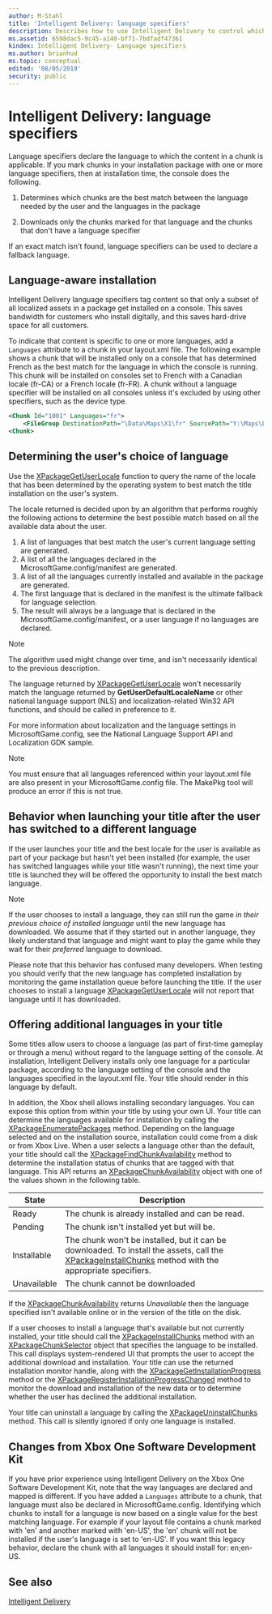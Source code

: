 ```yaml
---
author: M-Stahl
title: 'Intelligent Delivery: language specifiers'
description: Describes how to use Intelligent Delivery to control which language-specific assets are installed on a console.
ms.assetid: 6598dac5-9c45-a140-bf71-7bdfadf47361
kindex: Intelligent Delivery- Language specifiers
ms.author: brianhud
ms.topic: conceptual
edited: '08/05/2019'
security: public
---
```


# Intelligent Delivery: language specifiers


Language specifiers declare the language to which the content in a chunk is applicable. If you mark chunks in your installation package with one or more language specifiers, then at installation time, the console does the following.
  
1. Determines which chunks are the best match between the language needed by the user and the languages in the package

2. Downloads only the chunks marked for that language and the chunks that don't have a language specifier

If an exact match isn't found, language specifiers can be used to declare a fallback language. 

<a id="ID4EV"></a>



## Language-aware installation  


Intelligent Delivery language specifiers tag content so that only a subset of all localized assets in a package get installed on a console. This saves bandwidth for customers who install digitally, and this saves hard-drive space for all customers.  


To indicate that content is specific to one or more languages, add a `Languages` attribute to a chunk in your layout.xml file. The following example shows a chunk that will be installed only on a console that has determined French as the best match for the language in which the console is running. This chunk will be installed on consoles set to French with a Canadian locale (fr-CA) or a French locale (fr-FR). A chunk without a language specifier will be installed on all consoles unless it's excluded by using other specifiers, such as the device type.

```xml
<Chunk Id="1001" Languages="fr">
    <FileGroup DestinationPath="\Data\Maps\X1\fr" SourcePath="Y:\Maps\Level1\X1\fr" Include="*.map"/>
<Chunk>  
```

<a id="ID4EQB"></a>



## Determining the user's choice of language  


Use the [XPackageGetUserLocale](../reference/system/xpackage/functions/xpackagegetuserlocale.md) function to query the name of the locale
that has been determined by the operating system to best match the title installation on the user's
system.

The locale returned is decided upon by an algorithm that performs roughly the following actions to
determine the best possible match based on all the available data about the user.

1. A list of languages that best match the user's current language setting are generated.
2. A list of all the languages declared in the MicrosoftGame.config/manifest are generated.
3. A list of all the languages currently installed and available in the package are generated.
4. The first language that is declared in the manifest is the ultimate fallback for language selection.
5. The result will always be a language that is declared in the MicrosoftGame.config/manifest, or a user language if no languages are declared.
> [!NOTE]
> The algorithm used might change over time, and isn't necessarily identical to
> the previous description.

The language returned by [XPackageGetUserLocale](../reference/system/xpackage/functions/xpackagegetuserlocale.md) won't necessarily
match the language returned by **GetUserDefaultLocaleName** or other national language support (NLS) and localization-related Win32 API functions, and should be called in preference to it.

For more information about localization and the language settings in MicrosoftGame.config, see the
National Language Support API and Localization GDK sample.
> [!NOTE]
> You must ensure that all languages referenced within your layout.xml file are also present in your MicrosoftGame.config file. The MakePkg tool will produce an error if this is not true.


<a id="BehaviorOnLaunch"></a>

## Behavior when launching your title after the user has switched to a different language

If the user launches your title and the best locale for the user is available as part of your package
but hasn't yet been installed (for example, the user has switched languages while your title wasn't running),
the next time your title is launched they will be offered the opportunity to install the best match language.
> [!NOTE]
> If the user chooses to install a language, they can still run the game
> *in their previous choice of installed language* until the new language has downloaded. We assume
> that if they started out in another language, they likely understand that language and might want to
> play the game while they wait for their *preferred* language to download.
>
> Please note that this behavior has confused many developers. When testing you should verify that
> the new language has completed installation by monitoring the game installation queue before launching
> the title. If the user chooses to install a language [XPackageGetUserLocale](../reference/system/xpackage/functions/xpackagegetuserlocale.md)
> will not report that language until it has downloaded.

<a id="ID4E5B"></a>



## Offering additional languages in your title  


Some titles allow users to choose a language (as part of first-time gameplay or through a menu) without regard to the language setting of the console. At installation, Intelligent Delivery installs only one language for a particular package, according to the language setting of the console and the languages specified in the layout.xml file. Your title should render in this language by default.   


In addition, the Xbox shell allows installing secondary languages. You can expose this option from within your title by using your own UI. Your title can determine the languages available for installation by calling the [XPackageEnumeratePackages](../reference/system/xpackage/functions/xpackageenumeratepackages.md) method. Depending on the language selected and on the installation source, installation could come from a disk or from Xbox Live. When a user selects a language other than the default, your title should call the [XPackageFindChunkAvailability](../reference/system/xpackage/functions/xpackagefindchunkavailability.md) method to determine the installation status of chunks that are tagged with that language. This API returns an [XPackageChunkAvailability](../reference/system/xpackage/enums/xpackagechunkavailability.md) object with one of the values shown in the following table.   
  

| State| Description|
| --- | --- |
| Ready| The chunk is already installed and can be read.|
| Pending| The chunk isn't installed yet but will be.|
| Installable| The chunk won't be installed, but it can be downloaded. To install the assets, call the [XPackageInstallChunks](../reference/system/xpackage/functions/xpackageinstallchunks.md) method with the appropriate specifiers. |
| Unavailable| The chunk cannot be downloaded |
  
If the [XPackageChunkAvailability](../reference/system/xpackage/enums/xpackagechunkavailability.md) returns *Unavailable* then the language specified isn't available online or in the version of the title on the disk.  
  
If a user chooses to install a language that's available but not currently installed, your title should call the [XPackageInstallChunks](../reference/system/xpackage/functions/xpackageinstallchunks.md) method with an [XPackageChunkSelector](../reference/system/xpackage/structs/xpackagechunkselector.md) object that specifies the language to be installed. This call displays system-rendered UI that prompts the user to accept the additional download and installation. Your title can use the returned installation monitor handle, along with the [XPackageGetInstallationProgress](../reference/system/xpackage/functions/xpackagegetinstallationprogress.md) method or the [XPackageRegisterInstallationProgressChanged](../reference/system/xpackage/functions/xpackageregisterinstallationprogresschanged.md) method to monitor the download and installation of the new data or to determine whether the user has declined the additional installation.   


Your title can uninstall a language by calling the [XPackageUninstallChunks](../reference/system/xpackage/functions/xpackageuninstallchunks.md) method. This call is silently ignored if only one language is installed.  

<a id="ID4EYE"></a>

## Changes from Xbox One Software Development Kit

If you have prior experience using Intelligent Delivery on the Xbox One Software Development Kit, note that the way languages are declared and mapped is different. If you have added a `Languages` attribute to a chunk, that language must also be declared in MicrosoftGame.config. Identifying which chunks to install for a language is now based on a single value for the best matching language. For example if your layout file contains a chunk marked with 'en' and another marked with 'en-US', the 'en' chunk will not be installed if the user's language is set to 'en-US'.  If you want this legacy behavior, declare the chunk with all languages it should install for: en;en-US.  
  
## See also  

 [Intelligent Delivery](overviews/intelligentdelivery.md)